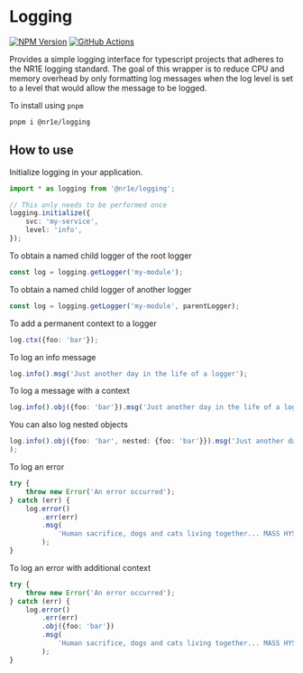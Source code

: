 # Logging

[![NPM Version][npm-image]][npm-url]
[![GitHub Actions][github-image]][github-url]

Provides a simple logging interface for typescript projects that
adheres to the NR1E logging standard. The goal of this wrapper is to
reduce CPU and memory overhead by only formatting log messages when
the log level is set to a level that would allow the message to be logged.

To install using `pnpm`

```bash
pnpm i @nr1e/logging
```

## How to use

Initialize logging in your application.

```typescript
import * as logging from '@nr1e/logging';

// This only needs to be performed once
logging.initialize({
    svc: 'my-service',
    level: 'info',
});
```

To obtain a named child logger of the root logger

```typescript
const log = logging.getLogger('my-module');
```

To obtain a named child logger of another logger

```typescript
const log = logging.getLogger('my-module', parentLogger);
```

To add a permanent context to a logger

```typescript
log.ctx({foo: 'bar'});
```

To log an info message

```typescript
log.info().msg('Just another day in the life of a logger');
```

To log a message with a context

```typescript
log.info().obj({foo: 'bar'}).msg('Just another day in the life of a logger');
```

You can also log nested objects

```typescript
log.info().obj({foo: 'bar', nested: {foo: 'bar'}}).msg('Just another day in the life of a logger');
);
```

To log an error

```typescript
try {
    throw new Error('An error occurred');
} catch (err) {
    log.error()
        .err(err)
        .msg(
            'Human sacrifice, dogs and cats living together... MASS HYSTERIA!',
        );
}
```

To log an error with additional context

```typescript
try {
    throw new Error('An error occurred');
} catch (err) {
    log.error()
        .err(err)
        .obj({foo: 'bar'})
        .msg(
            'Human sacrifice, dogs and cats living together... MASS HYSTERIA!',
        );
}
```

[github-url]: https://github.com/nr1etech/logging-js/actions
[github-image]: https://github.com/nr1etech/logging-js/workflows/ci/badge.svg
[npm-url]: https://npmjs.com/package/@nr1e/logging
[npm-image]: https://img.shields.io/npm/v/@nr1e/logging.svg
